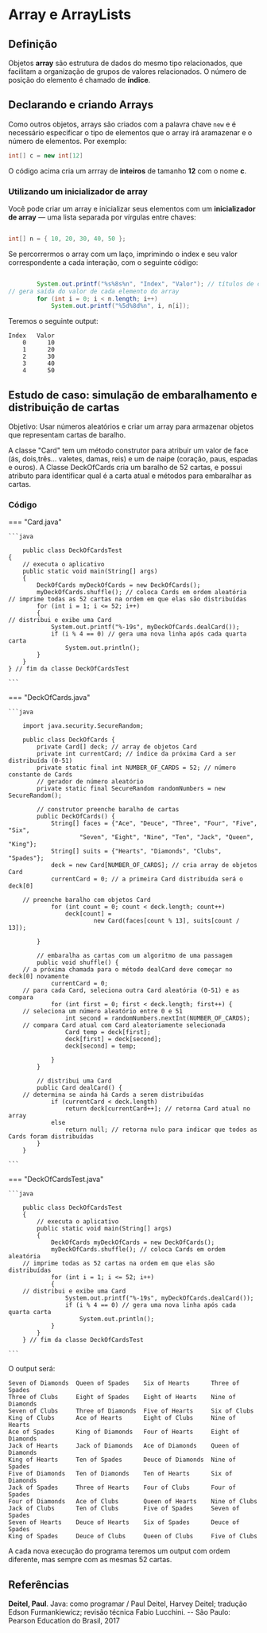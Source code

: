 # Array e ArrayLists
## Definição
Objetos **array** são estrutura de dados do mesmo tipo relacionados, que facilitam a organização de grupos de valores relacionados. O número de posição do elemento é chamado de **índice**.


## Declarando e criando Arrays

Como outros objetos, arrays são criados com a palavra chave `new` e é necessário especificar o tipo de elementos que o array irá aramazenar e o número de elementos. Por exemplo:

```java
int[] c = new int[12]
```

O código acima cria um arrray de **inteiros** de tamanho **12** com o nome **c**.

### Utilizando um inicializador de array

Você pode criar um array e inicializar seus elementos com um **inicializador de array** — uma lista separada por vírgulas entre chaves:

```java

int[] n = { 10, 20, 30, 40, 50 };

```

Se percorrermos o array com um laço, imprimindo o index e seu valor correspondente a cada interação, com o seguinte código:

```java

        System.out.printf("%s%8s%n", "Index", "Valor"); // títulos de coluna
// gera saída do valor de cada elemento do array
        for (int i = 0; i < n.length; i++)
            System.out.printf("%5d%8d%n", i, n[i]);

```

Teremos o seguinte output:
```
Index   Valor
    0      10
    1      20
    2      30
    3      40
    4      50
```


## Estudo de caso: simulação de embaralhamento e distribuição de cartas

Objetivo: Usar números aleatórios e criar um array para armazenar objetos que representam cartas de baralho.

A classe "Card" tem um método construtor para atribuir um valor de face (ás, dois,três... valetes, damas, reis) e um de naipe (coração, paus, espadas e ouros).
A Classe DeckOfCards cria um baralho de 52 cartas, e possui atributo para identificar qual é a carta atual e métodos para embaralhar as cartas.


### Código

=== "Card.java"

    ```java
        
        public class DeckOfCardsTest
    {
        // executa o aplicativo
        public static void main(String[] args)
        {
            DeckOfCards myDeckOfCards = new DeckOfCards();
            myDeckOfCards.shuffle(); // coloca Cards em ordem aleatória
    // imprime todas as 52 cartas na ordem em que elas são distribuídas
            for (int i = 1; i <= 52; i++)
            {
    // distribui e exibe uma Card
                System.out.printf("%-19s", myDeckOfCards.dealCard());
                if (i % 4 == 0) // gera uma nova linha após cada quarta carta
                    System.out.println();
            }
        }
    } // fim da classe DeckOfCardsTest

    ```

=== "DeckOfCards.java"

    ```java
       
        import java.security.SecureRandom;
        
        public class DeckOfCards {
            private Card[] deck; // array de objetos Card
            private int currentCard; // índice da próxima Card a ser distribuída (0-51)
            private static final int NUMBER_OF_CARDS = 52; // número constante de Cards
            // gerador de número aleatório
            private static final SecureRandom randomNumbers = new SecureRandom();
        
            // construtor preenche baralho de cartas
            public DeckOfCards() {
                String[] faces = {"Ace", "Deuce", "Three", "Four", "Five", "Six",
                        "Seven", "Eight", "Nine", "Ten", "Jack", "Queen", "King"};
                String[] suits = {"Hearts", "Diamonds", "Clubs", "Spades"};
                deck = new Card[NUMBER_OF_CARDS]; // cria array de objetos Card
                currentCard = 0; // a primeira Card distribuída será o deck[0]
        
        // preenche baralho com objetos Card
                for (int count = 0; count < deck.length; count++)
                    deck[count] =
                            new Card(faces[count % 13], suits[count / 13]);
        
            }
        
            // embaralha as cartas com um algoritmo de uma passagem
            public void shuffle() {
        // a próxima chamada para o método dealCard deve começar no deck[0] novamente
                currentCard = 0;
        // para cada Card, seleciona outra Card aleatória (0-51) e as compara
                for (int first = 0; first < deck.length; first++) {
        // seleciona um número aleatório entre 0 e 51
                    int second = randomNumbers.nextInt(NUMBER_OF_CARDS);
        // compara Card atual com Card aleatoriamente selecionada
                    Card temp = deck[first];
                    deck[first] = deck[second];
                    deck[second] = temp;
        
                }
            }
        
            // distribui uma Card
            public Card dealCard() {
        // determina se ainda há Cards a serem distribuídas
                if (currentCard < deck.length)
                    return deck[currentCard++]; // retorna Card atual no array
                else
                    return null; // retorna nulo para indicar que todos as Cards foram distribuídas
            }
        }

    ```

=== "DeckOfCardsTest.java"

    ```java
        
        public class DeckOfCardsTest
        {
            // executa o aplicativo
            public static void main(String[] args)
            {
                DeckOfCards myDeckOfCards = new DeckOfCards();
                myDeckOfCards.shuffle(); // coloca Cards em ordem aleatória
        // imprime todas as 52 cartas na ordem em que elas são distribuídas
                for (int i = 1; i <= 52; i++)
                {
        // distribui e exibe uma Card
                    System.out.printf("%-19s", myDeckOfCards.dealCard());
                    if (i % 4 == 0) // gera uma nova linha após cada quarta carta
                        System.out.println();
                }
            }
        } // fim da classe DeckOfCardsTest
        
    ```

O output será: 

```
Seven of Diamonds  Queen of Spades    Six of Hearts      Three of Spades    
Three of Clubs     Eight of Spades    Eight of Hearts    Nine of Diamonds   
Seven of Clubs     Three of Diamonds  Five of Hearts     Six of Clubs       
King of Clubs      Ace of Hearts      Eight of Clubs     Nine of Hearts     
Ace of Spades      King of Diamonds   Four of Hearts     Eight of Diamonds  
Jack of Hearts     Jack of Diamonds   Ace of Diamonds    Queen of Diamonds  
King of Hearts     Ten of Spades      Deuce of Diamonds  Nine of Spades     
Five of Diamonds   Ten of Diamonds    Ten of Hearts      Six of Diamonds    
Jack of Spades     Three of Hearts    Four of Clubs      Four of Spades     
Four of Diamonds   Ace of Clubs       Queen of Hearts    Nine of Clubs      
Jack of Clubs      Ten of Clubs       Five of Spades     Seven of Spades    
Seven of Hearts    Deuce of Hearts    Six of Spades      Deuce of Spades    
King of Spades     Deuce of Clubs     Queen of Clubs     Five of Clubs     
```


A cada nova execução do programa teremos um output com ordem diferente, mas sempre com as mesmas 52 cartas.

## Referências

**Deitel, Paul**. Java: como programar / Paul Deitel, Harvey Deitel; tradução Edson Furmankiewicz; revisão técnica Fabio Lucchini. -- São Paulo: Pearson Education do Brasil, 2017